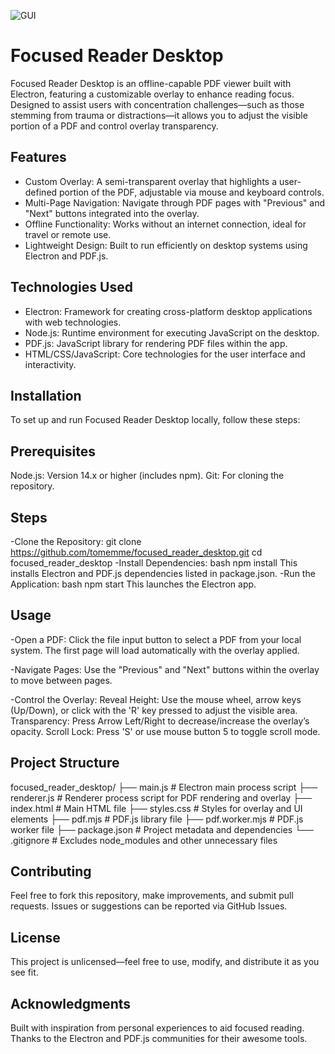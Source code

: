 ![GUI](https://github.com/tomemme/focusedReader/blob/main/Focused%20Reader.png)
# Focused Reader Desktop
Focused Reader Desktop is an offline-capable PDF viewer built with Electron, featuring a customizable overlay to enhance reading focus. Designed to assist users with concentration challenges—such as those stemming from trauma or distractions—it allows you to adjust the visible portion of a PDF and control overlay transparency.

## Features
- Custom Overlay: A semi-transparent overlay that highlights a user-defined portion of the PDF, adjustable via mouse and keyboard controls.
- Multi-Page Navigation: Navigate through PDF pages with "Previous" and "Next" buttons integrated into the overlay.
- Offline Functionality: Works without an internet connection, ideal for travel or remote use.
- Lightweight Design: Built to run efficiently on desktop systems using Electron and PDF.js.

## Technologies Used
- Electron: Framework for creating cross-platform desktop applications with web technologies.
- Node.js: Runtime environment for executing JavaScript on the desktop.
- PDF.js: JavaScript library for rendering PDF files within the app.
- HTML/CSS/JavaScript: Core technologies for the user interface and interactivity.

## Installation
To set up and run Focused Reader Desktop locally, follow these steps:

## Prerequisites
Node.js: Version 14.x or higher (includes npm).
Git: For cloning the repository.

## Steps
-Clone the Repository:
git clone https://github.com/tomemme/focused_reader_desktop.git
cd focused_reader_desktop
-Install Dependencies:
bash
npm install
This installs Electron and PDF.js dependencies listed in package.json.
-Run the Application:
bash
npm start
This launches the Electron app.

## Usage
-Open a PDF:
Click the file input button to select a PDF from your local system.
The first page will load automatically with the overlay applied.

-Navigate Pages:
Use the "Previous" and "Next" buttons within the overlay to move between pages.

-Control the Overlay:
Reveal Height: Use the mouse wheel, arrow keys (Up/Down), or click with the 'R' key pressed to adjust the visible area.
Transparency: Press Arrow Left/Right to decrease/increase the overlay’s opacity.
Scroll Lock: Press 'S' or use mouse button 5 to toggle scroll mode.

## Project Structure
focused_reader_desktop/
├── main.js          # Electron main process script
├── renderer.js      # Renderer process script for PDF rendering and overlay
├── index.html       # Main HTML file
├── styles.css       # Styles for overlay and UI elements
├── pdf.mjs          # PDF.js library file
├── pdf.worker.mjs   # PDF.js worker file
├── package.json     # Project metadata and dependencies
└── .gitignore       # Excludes node_modules and other unnecessary files

## Contributing
Feel free to fork this repository, make improvements, and submit pull requests. Issues or suggestions can be reported via GitHub Issues.
## License
This project is unlicensed—feel free to use, modify, and distribute it as you see fit.
## Acknowledgments
Built with inspiration from personal experiences to aid focused reading.
Thanks to the Electron and PDF.js communities for their awesome tools.

